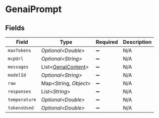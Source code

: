 # GenaiPrompt


## Fields

| Field                                                      | Type                                                       | Required                                                   | Description                                                |
| ---------------------------------------------------------- | ---------------------------------------------------------- | ---------------------------------------------------------- | ---------------------------------------------------------- |
| `maxTokens`                                                | *Optional\<Double>*                                        | :heavy_minus_sign:                                         | N/A                                                        |
| `mcpUrl`                                                   | *Optional\<String>*                                        | :heavy_minus_sign:                                         | N/A                                                        |
| `messages`                                                 | List\<[GenaiContent](../../models/shared/GenaiContent.md)> | :heavy_minus_sign:                                         | N/A                                                        |
| `modelId`                                                  | *Optional\<String>*                                        | :heavy_minus_sign:                                         | N/A                                                        |
| `raw`                                                      | Map\<String, *Object*>                                     | :heavy_minus_sign:                                         | N/A                                                        |
| `responses`                                                | List\<*String*>                                            | :heavy_minus_sign:                                         | N/A                                                        |
| `temperature`                                              | *Optional\<Double>*                                        | :heavy_minus_sign:                                         | N/A                                                        |
| `tokensUsed`                                               | *Optional\<Double>*                                        | :heavy_minus_sign:                                         | N/A                                                        |
